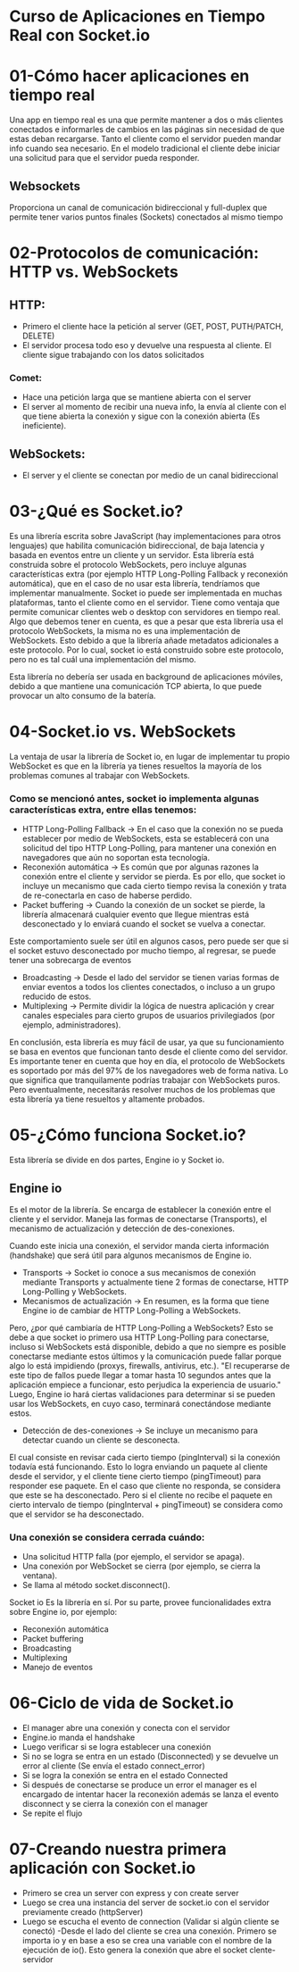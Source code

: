 # Curso de Aplicaciones en Tiempo Real con Socket.io
# 01-Cómo hacer aplicaciones en tiempo real
  Una app en tiempo real es una que permite mantener a dos o más clientes conectados e informarles de cambios en las páginas sin necesidad de que estas deban recargarse.
  Tanto el cliente como el servidor pueden mandar info cuando sea necesario.
  En el modelo tradicional el cliente debe iniciar una solicitud para que el servidor pueda responder.
  ## Websockets
  Proporciona un canal de comunicación bidireccional y full-duplex que permite tener varios puntos finales (Sockets) conectados al mismo tiempo
# 02-Protocolos de comunicación: HTTP vs. WebSockets
  ## HTTP:
  - Primero el cliente hace la petición al server (GET, POST, PUTH/PATCH, DELETE)
  - El servidor procesa todo eso y devuelve una respuesta al cliente. El cliente sigue trabajando con los datos solicitados
  ### Comet:
  - Hace una petición larga que se mantiene abierta con el server
  - El server al momento de recibir una nueva info, la envía al cliente con el que tiene abierta la conexión y sigue con la conexión abierta (Es ineficiente).
  ## WebSockets: 
  - El server y el cliente se conectan por medio de un canal bidireccional

# 03-¿Qué es Socket.io?
  Es una librería escrita sobre JavaScript (hay implementaciones para otros lenguajes) que habilita comunicación bidireccional, de baja latencia y basada en eventos entre un cliente y un servidor.
  Esta librería está construida sobre el protocolo WebSockets, pero incluye algunas características extra (por ejemplo HTTP Long-Polling Fallback y reconexión automática), que en el caso de no usar esta librería, tendríamos que implementar manualmente.
  Socket io puede ser implementada en muchas plataformas, tanto el cliente como en el servidor. Tiene como ventaja que permite comunicar clientes web o desktop con servidores en tiempo real.
  Algo que debemos tener en cuenta, es que a pesar que esta librería usa el protocolo WebSockets, la misma no es una implementación de WebSockets. Esto debido a que la librería añade metadatos adicionales a este protocolo. Por lo cual, socket io está construido sobre este protocolo, pero no es tal cuál una implementación del mismo.

  Esta librería no debería ser usada en background de aplicaciones móviles, debido a que mantiene una comunicación TCP abierta, lo que puede provocar un alto consumo de la batería.
# 04-Socket.io vs. WebSockets
  La ventaja de usar la librería de Socket io, en lugar de implementar tu propio WebSocket es que en la librería ya tienes resueltos la mayoría de los problemas comunes al trabajar con WebSockets.
  ### Como se mencionó antes, socket io implementa algunas características extra, entre ellas tenemos:

  - HTTP Long-Polling Fallback → En el caso que la conexión no se pueda establecer por medio de WebSockets, esta se establecerá con una solicitud del tipo HTTP Long-Polling, para mantener una conexión en navegadores que aún no soportan esta tecnología.
  - Reconexión automática → Es común que por algunas razones la conexión entre el cliente y servidor se pierda. Es por ello, que socket io incluye un mecanismo que cada cierto tiempo revisa la conexión y trata de re-conectarla en caso de haberse perdido.
  - Packet buffering → Cuando la conexión de un socket se pierde, la librería almacenará cualquier evento que llegue mientras está desconectado y lo enviará cuando el socket se vuelva a conectar.

  Este comportamiento suele ser útil en algunos casos, pero puede ser que si el socket estuvo desconectado por mucho tiempo, al regresar, se puede tener una sobrecarga de eventos

  - Broadcasting → Desde el lado del servidor se tienen varias formas de enviar eventos a todos los clientes conectados, o incluso a un grupo reducido de estos.
  - Multiplexing → Permite dividir la lógica de nuestra aplicación y crear canales especiales para cierto grupos de usuarios privilegiados (por ejemplo, administradores).

  En conclusión, esta librería es muy fácil de usar, ya que su funcionamiento se basa en eventos que funcionan tanto desde el cliente como del servidor.
  Es importante tener en cuenta que hoy en día, el protocolo de WebSockets es soportado por más del 97% de los navegadores web de forma nativa. Lo que significa que tranquilamente podrías trabajar con WebSockets puros.
  Pero eventualmente, necesitarás resolver muchos de los problemas que esta librería ya tiene resueltos y altamente probados.

# 05-¿Cómo funciona Socket.io?
  Esta librería se divide en dos partes, Engine io y Socket io.
  ## Engine io
  Es el motor de la librería. Se encarga de establecer la conexión entre el cliente y el servidor. Maneja las formas de conectarse (Transports), el mecanismo de actualización y detección de des-conexiones.

  Cuando este inicia una conexión, el servidor manda cierta información (handshake) que será útil para algunos mecanismos de Engine io.

  - Transports → Socket io conoce a sus mecanismos de conexión mediante Transports y actualmente tiene 2 formas de conectarse, HTTP Long-Polling y WebSockets.
  - Mecanismos de actualización → En resumen, es la forma que tiene Engine io de cambiar de HTTP Long-Polling a WebSockets.

  Pero, ¿por qué cambiaría de HTTP Long-Polling a WebSockets? Esto se debe a que socket io primero usa HTTP Long-Polling para conectarse, incluso si WebSockets está disponible, debido a que no siempre es posible conectarse mediante estos últimos y la comunicación puede fallar porque algo lo está impidiendo (proxys, firewalls, antivirus, etc.).
  "El recuperarse de este tipo de fallos puede llegar a tomar hasta 10 segundos antes que la aplicación empiece a funcionar, esto perjudica la experiencia de usuario."
  Luego, Engine io hará ciertas validaciones para determinar si se pueden usar los WebSockets, en cuyo caso, terminará conectándose mediante estos.

  - Detección de des-conexiones → Se incluye un mecanismo para detectar cuando un cliente se desconecta.

  El cual consiste en revisar cada cierto tiempo (pingInterval) si la conexión todavía está funcionando. Esto lo logra enviando un paquete al cliente desde el servidor, y el cliente tiene cierto tiempo (pingTimeout) para responder ese paquete.
  En el caso que cliente no responda, se considera que este se ha desconectado. Pero si el cliente no recibe el paquete en cierto intervalo de tiempo (pingInterval + pingTimeout) se considera como que el servidor se ha desconectado.

  ### Una conexión se considera cerrada cuándo:

  - Una solicitud HTTP falla (por ejemplo, el servidor se apaga).
  - Una conexión por WebSocket se cierra (por ejemplo, se cierra la ventana).
  - Se llama al método socket.disconnect().

  Socket io
  Es la librería en sí. Por su parte, provee funcionalidades extra sobre Engine io, por ejemplo:
  - Reconexión automática
  - Packet buffering
  - Broadcasting
  - Multiplexing
  - Manejo de eventos

# 06-Ciclo de vida de Socket.io
  - El manager abre una conexión y conecta con el servidor
  - Engine.io manda el handshake
  - Luego verificar si se logra establecer una conexión 
  - Si no se logra se entra en un estado (Disconnected) y se devuelve un error al cliente (Se envía el estado connect_error)
  - Si se logra la conexión se entra en el estado Connected
  - Si después de conectarse se produce un error el manager es el encargado de intentar hacer la reconexión además se lanza el evento disconnect y se cierra la conexión con el manager
  - Se repite el flujo

# 07-Creando nuestra primera aplicación con Socket.io
  - Primero se crea un server con express y con create server
  - Luego se crea una instancia del server de socket.io con el servidor previamente creado (httpServer)
  - Luego se escucha el evento de connection (Validar si algún cliente se conectó)
  -Desde el lado del cliente se crea una conexión. Primero se importa io y en base a eso se crea una variable con el nombre de la ejecución de io(). Esto genera la conexión que abre el socket clente-servidor